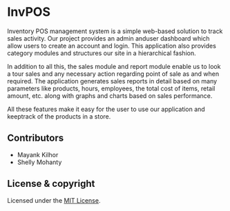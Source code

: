 # InvPOS
Inventory POS management system is a simple web-based solution to track sales activity. Our project provides an admin anduser dashboard which allow users to create an account and login. This application also provides category modules  and structures our site in a hierarchical fashion.

In addition to all this, the sales module and report module enable us to look a tour sales and any necessary action regarding point of sale as and when  required. The application generates sales reports in detail based on many parameters like products, hours, employees, the total cost of items, retail amount, etc. along with graphs and charts based on sales performance.

All these features make it easy for the user to use our application and keeptrack of the products in a store.

## Contributors

- Mayank Kilhor
- Shelly Mohanty

## License  & copyright

Licensed under the [MIT License](LICENSE). 
